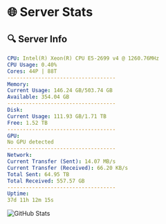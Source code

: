 # 🌐 Server Stats
## 🔍 Server Info
```yaml
CPU: Intel(R) Xeon(R) CPU E5-2699 v4 @ 1260.76MHz
CPU Usage: 0.40%
Cores: 44P | 88T
-----------------------------------
Memory:
Current Usage: 146.24 GB/503.74 GB
Available: 354.04 GB
-----------------------------------
Disk:
Current Usage: 111.93 GB/1.71 TB
Free: 1.52 TB
-----------------------------------
GPU:
No GPU detected
-----------------------------------
Network:
Current Transfer (Sent): 14.07 MB/s
Current Transfer (Received): 66.20 KB/s
Total Sent: 64.95 TB
Total Received: 557.57 GB
-----------------------------------
Uptime:
37d 11h 12m 15s
```
![GitHub Stats](https://img.shields.io/badge/Updated-2025-04-14_08:35:04-blue)